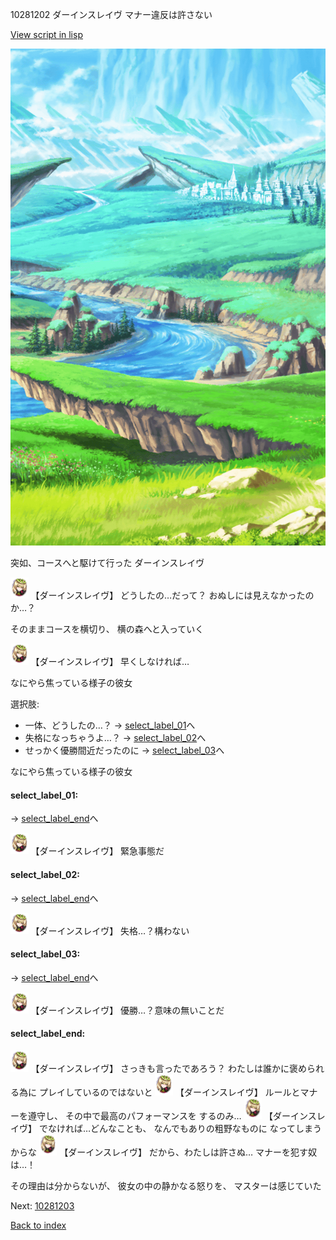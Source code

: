 10281202 ダーインスレイヴ マナー違反は許さない

[View script in lisp](../scripts/10281202.txt)

![plain.png](../images/backgrounds/plain.png)

突如、コースへと駆けて行った
ダーインスレイヴ

<img src="../images/units/102811.png" alt="102811.png" height="34"/>
【ダーインスレイヴ】
どうしたの…だって？
おぬしには見えなかったのか…？

そのままコースを横切り、
横の森へと入っていく

<img src="../images/units/102811.png" alt="102811.png" height="34"/>
【ダーインスレイヴ】
早くしなければ…

なにやら焦っている様子の彼女

選択肢:
- 一体、どうしたの…？ → [select_label_01](#select_label_01)へ
- 失格になっちゃうよ…？ → [select_label_02](#select_label_02)へ
- せっかく優勝間近だったのに → [select_label_03](#select_label_03)へ

なにやら焦っている様子の彼女

#### select_label_01:
 → [select_label_end](#select_label_end)へ

<img src="../images/units/102811.png" alt="102811.png" height="34"/>
【ダーインスレイヴ】
緊急事態だ

#### select_label_02:
 → [select_label_end](#select_label_end)へ

<img src="../images/units/102811.png" alt="102811.png" height="34"/>
【ダーインスレイヴ】
失格…？構わない

#### select_label_03:
 → [select_label_end](#select_label_end)へ

<img src="../images/units/102811.png" alt="102811.png" height="34"/>
【ダーインスレイヴ】
優勝…？意味の無いことだ

#### select_label_end:

<img src="../images/units/102811.png" alt="102811.png" height="34"/>
【ダーインスレイヴ】
さっきも言ったであろう？
わたしは誰かに褒められる為に
プレイしているのではないと

<img src="../images/units/102811.png" alt="102811.png" height="34"/>
【ダーインスレイヴ】
ルールとマナーを遵守し、
その中で最高のパフォーマンスを
するのみ…

<img src="../images/units/102811.png" alt="102811.png" height="34"/>
【ダーインスレイヴ】
でなければ…どんなことも、
なんでもありの粗野なものに
なってしまうからな

<img src="../images/units/102811.png" alt="102811.png" height="34"/>
【ダーインスレイヴ】
だから、わたしは許さぬ…
マナーを犯す奴は…！

その理由は分からないが、
彼女の中の静かなる怒りを、
マスターは感じていた

Next: [10281203](10281203.md)

[Back to index](index.md)
